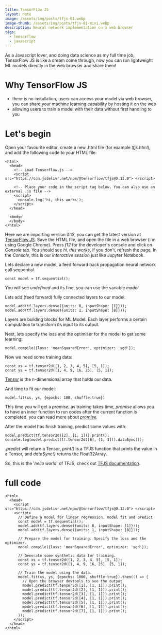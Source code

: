 ```yaml
---
title: TensorFlow JS
layout: note
image: /assets/img/posts/tfjs-01.webp
image-thumb: /assets/img/posts/tfjs-01-mini.webp
description: Neural network implementation on a web browser
tags:
  - tensorflow
  - javascript
---
```


As a Javascript lover, and doing data science as my full time job, TensorFlow JS is like a dream come through, now you can run lightweight ML models directly in the web browser and share them!

# Why TensorFlow JS
- there is no installation, users can access your model via web browser, you can share your machine learning capability by hosting it on the web
- allowing users to train a model with their data without first handling to you

# Let's begin
Open your favourite editor, create a new .html file (for example *tfjs.html*), and add the following code to your HTML file:

```
<html>
  <head>
    <!-- Load TensorFlow.js -->
    <script src="https://cdn.jsdelivr.net/npm/@tensorflow/tfjs@0.13.0"> </script>

    <!-- Place your code in the script tag below. You can also use an external .js file -->
    <script>
      console.log('hi, this works');
    </script>
  </head>

  <body>
  </body>
</html>
```

Here we are importing version 0.13, you can get the latest version at [TensorFlow JS](https://js.tensorflow.org/#getting-started).
Save the HTML file, and open the file in a web browser (i'm using Google Chrome). Press *f12* for the developer's console and click on *Console* tab. You should see *hi, this works*, if you don't, refresh the page. In the *Console*, this is our *interactive session* just like Jupyter Notebook.

Lets declare a new model, a feed forward back propagation neural network call sequential.
```
const model = tf.sequential();
```
You will see *undefined* and its fine, you can use the variable *model*.

Lets add (feed forward) fully connected layers to our model:
```
model.add(tf.layers.dense({units: 8, inputShape: [1]}));
model.add(tf.layers.dense({units: 1, inputShape: [8]}));
```
Layers are building blocks for ML Model. Each layer performs a certain computation to transform its input to its output.

Next, lets specify the loss and the optimiser for the model to get some learning:
```
model.compile({loss: 'meanSquaredError', optimizer: 'sgd'});
```

Now we need some training data:
```
const xs = tf.tensor2d([1, 2, 3, 4, 5], [5, 1]);
const ys = tf.tensor2d([1, 4, 9, 16, 25], [5, 1]);
```
[Tensor](https://js.tensorflow.org/api/0.13.0/#tensor) is the n-dimensional array that holds our data.

And time to fit our model:
```
model.fit(xs, ys, {epochs: 100, shuffle:true})
```

This time you will get a *promise*. as training takes time, *promise* allows you to have an inner function to run codes after the current function is completed. you can read more about [*promise*](https://developers.google.com/web/fundamentals/primers/promises).


After the model has finish training, predict some values with:
```
model.predict(tf.tensor2d([2], [1, 1])).print();
console.log(model.predict(tf.tensor2d([6], [1, 1])).dataSync());
```
*.predict* will return a Tensor, *print()* is a TFJS function that prints the value in a Tensor, and *dataSync()* returns the Float32Array.

So, this is the '*hello world*' of TFJS, check out [TFJS documentation](https://js.tensorflow.org).

# full code
```
<html>
  <head>
    <script src="https://cdn.jsdelivr.net/npm/@tensorflow/tfjs@0.12.0"> </script>
    <script>
      // Define a model for linear regression. model fit and predict
      const model = tf.sequential();
      model.add(tf.layers.dense({units: 8, inputShape: [1]}));
      model.add(tf.layers.dense({units: 1, inputShape: [8]}));

      // Prepare the model for training: Specify the loss and the optimizer.
      model.compile({loss: 'meanSquaredError', optimizer: 'sgd'});

      // Generate some synthetic data for training.
      const xs = tf.tensor2d([1, 2, 3, 4, 5], [5, 1]);
      const ys = tf.tensor2d([1, 4, 9, 16, 25], [5, 1]);

      // Train the model using the data.
      model.fit(xs, ys, {epochs: 1000, shuffle:true}).then(() => {
        // Open the browser devtools to see the output
        model.predict(tf.tensor2d([1], [1, 1])).print();
        model.predict(tf.tensor2d([2], [1, 1])).print();
        model.predict(tf.tensor2d([3], [1, 1])).print();
        model.predict(tf.tensor2d([4], [1, 1])).print();
        model.predict(tf.tensor2d([5], [1, 1])).print();
        model.predict(tf.tensor2d([6], [1, 1])).print();
        model.predict(tf.tensor2d([7], [1, 1])).print();
      });
    </script>
  </head>
</html>
```
